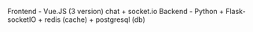 Frontend - Vue.JS (3 version) chat + socket.io
Backend - Python + Flask-socketIO + redis (cache) + postgresql (db)
